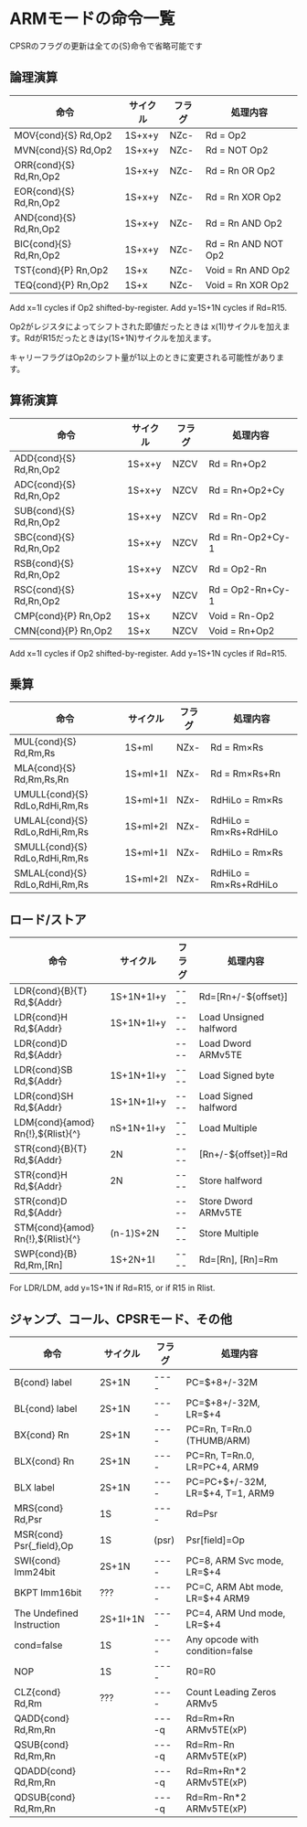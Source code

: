 # ARMモードの命令一覧

CPSRのフラグの更新は全ての{S}命令で省略可能です

## 論理演算

 命令  |  サイクル | フラグ | 処理内容
---- | ---- | ---- | ----
MOV{cond}{S} Rd,Op2    | 1S+x+y | NZc-  | Rd = Op2
MVN{cond}{S} Rd,Op2    | 1S+x+y | NZc-  | Rd = NOT Op2
ORR{cond}{S} Rd,Rn,Op2 | 1S+x+y | NZc-  | Rd = Rn OR Op2
EOR{cond}{S} Rd,Rn,Op2 | 1S+x+y | NZc-  | Rd = Rn XOR Op2
AND{cond}{S} Rd,Rn,Op2 | 1S+x+y | NZc-  | Rd = Rn AND Op2
BIC{cond}{S} Rd,Rn,Op2 | 1S+x+y | NZc-  | Rd = Rn AND NOT Op2
TST{cond}{P}    Rn,Op2 | 1S+x   | NZc-  | Void = Rn AND Op2
TEQ{cond}{P}    Rn,Op2 | 1S+x   | NZc-  | Void = Rn XOR Op2

Add x=1I cycles if Op2 shifted-by-register. Add y=1S+1N cycles if Rd=R15.

Op2がレジスタによってシフトされた即値だったときは x(1I)サイクルを加えます。RdがR15だったときはy(1S+1N)サイクルを加えます。

キャリーフラグはOp2のシフト量が1以上のときに変更される可能性があります。

## 算術演算

 命令  |  サイクル | フラグ | 処理内容
---- | ---- | ---- | ----
ADD{cond}{S} Rd,Rn,Op2 | 1S+x+y | NZCV | Rd = Rn+Op2
ADC{cond}{S} Rd,Rn,Op2 | 1S+x+y | NZCV | Rd = Rn+Op2+Cy
SUB{cond}{S} Rd,Rn,Op2 | 1S+x+y | NZCV | Rd = Rn-Op2
SBC{cond}{S} Rd,Rn,Op2 | 1S+x+y | NZCV | Rd = Rn-Op2+Cy-1
RSB{cond}{S} Rd,Rn,Op2 | 1S+x+y | NZCV | Rd = Op2-Rn
RSC{cond}{S} Rd,Rn,Op2 | 1S+x+y | NZCV | Rd = Op2-Rn+Cy-1
CMP{cond}{P}    Rn,Op2 | 1S+x   | NZCV | Void = Rn-Op2
CMN{cond}{P}    Rn,Op2 | 1S+x   | NZCV | Void = Rn+Op2

Add x=1I cycles if Op2 shifted-by-register. Add y=1S+1N cycles if Rd=R15.

## 乗算

 命令  |  サイクル | フラグ | 処理内容
---- | ---- | ---- | ----
MUL{cond}{S} Rd,Rm,Rs          | 1S+mI    | NZx- | Rd = Rm×Rs
MLA{cond}{S} Rd,Rm,Rs,Rn       | 1S+mI+1I | NZx- | Rd = Rm×Rs+Rn
UMULL{cond}{S} RdLo,RdHi,Rm,Rs | 1S+mI+1I | NZx- | RdHiLo = Rm×Rs
UMLAL{cond}{S} RdLo,RdHi,Rm,Rs | 1S+mI+2I | NZx- | RdHiLo = Rm×Rs+RdHiLo
SMULL{cond}{S} RdLo,RdHi,Rm,Rs | 1S+mI+1I | NZx- | RdHiLo = Rm×Rs
SMLAL{cond}{S} RdLo,RdHi,Rm,Rs | 1S+mI+2I | NZx- | RdHiLo = Rm×Rs+RdHiLo

## ロード/ストア

 命令  |  サイクル | フラグ | 処理内容
---- | ---- | ---- | ----
LDR{cond}{B}{T} Rd,\${Addr}     | 1S+1N+1I+y | ---- | Rd=\[Rn+/-${offset}\]
LDR{cond}H      Rd,${Addr}     | 1S+1N+1I+y | ---- | Load Unsigned halfword
LDR{cond}D      Rd,${Addr}     |            | ---- | Load Dword ARMv5TE
LDR{cond}SB     Rd,${Addr}     | 1S+1N+1I+y | ---- | Load Signed byte
LDR{cond}SH     Rd,${Addr}     | 1S+1N+1I+y | ---- | Load Signed halfword
LDM{cond}{amod} Rn{!},${Rlist}{^} | nS+1N+1I+y | ---- | Load Multiple
STR{cond}{B}{T} Rd,\${Addr}     | 2N         | ---- | \[Rn+/-${offset}]=Rd
STR{cond}H      Rd,${Addr}     | 2N         | ---- | Store halfword
STR{cond}D      Rd,${Addr}     |            | ---- | Store Dword ARMv5TE
STM{cond}{amod} Rn{!},${Rlist}{^} | (n-1)S+2N  | ---- | Store Multiple
SWP{cond}{B}    Rd,Rm,\[Rn]       | 1S+2N+1I   | ---- | Rd=\[Rn], \[Rn]=Rm

For LDR/LDM, add y=1S+1N if Rd=R15, or if R15 in Rlist.

## ジャンプ、コール、CPSRモード、その他

 命令  |  サイクル | フラグ | 処理内容
---- | ---- | ---- | ----
B{cond}   label           | 2S+1N    | ---- | PC=$+8+/-32M
BL{cond}  label           | 2S+1N    | ---- | PC=\$+8+/-32M, LR=$+4
BX{cond}  Rn              | 2S+1N    | ---- | PC=Rn, T=Rn.0 (THUMB/ARM)
BLX{cond} Rn              | 2S+1N    | ---- | PC=Rn, T=Rn.0, LR=PC+4, ARM9
BLX       label           | 2S+1N    | ---- | PC=PC+\$+/-32M, LR=$+4, T=1, ARM9
MRS{cond} Rd,Psr          | 1S       | ---- | Rd=Psr
MSR{cond} Psr{_field},Op  | 1S       | (psr) | Psr\[field]=Op
SWI{cond} Imm24bit        | 2S+1N    | ---- | PC=8, ARM Svc mode, LR=$+4
BKPT      Imm16bit        | ???      | ---- | PC=C, ARM Abt mode, LR=$+4 ARM9
The Undefined Instruction | 2S+1I+1N | ---- | PC=4, ARM Und mode, LR=$+4
cond=false                | 1S       | ---- | Any opcode with condition=false
NOP                       | 1S       | ---- | R0=R0
CLZ{cond} Rd,Rm           | ???      | ----  | Count Leading Zeros ARMv5
QADD{cond} Rd,Rm,Rn       |          | ----q | Rd=Rm+Rn       ARMv5TE(xP)
QSUB{cond} Rd,Rm,Rn       |          | ----q | Rd=Rm-Rn       ARMv5TE(xP)
QDADD{cond} Rd,Rm,Rn      |          | ----q | Rd=Rm+Rn*2     ARMv5TE(xP)
QDSUB{cond} Rd,Rm,Rn      |          | ----q | Rd=Rm-Rn*2     ARMv5TE(xP)
